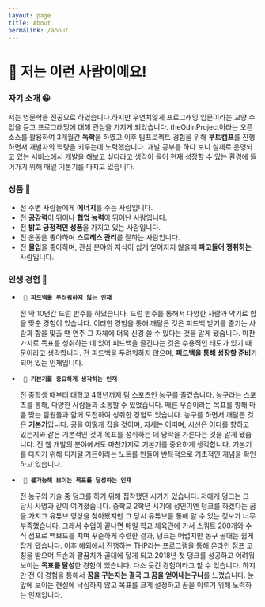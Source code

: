 ```yaml
---
layout: page
title: About
permalink: /about
---
```


# 👋 저는 이런 사람이에요!

### 자기 소개 😀

저는 영문학을 전공으로 하였습니다.하지만 우연치않게 프로그래밍 입문이라는 교양 수업을 듣고 프로그래밍에 대해 관심을 가지게 되었습니다. theOdinProject이라는 오픈소스를 활용하여 3개월간 **독학**을 하였고 이후 팀프로젝트 경험을 위해 **부트캠프**를 진행하면서 개발자의 역량을 키우는데 노력했습니다. 개발 공부를 하다 보니 실제로 운영되고 있는 서비스에서 개발을 해보고 싶다라고 생각이 들어 현재 성장할 수 있는 환경에 들어가기 위해 매일 기본기를 다지고 있습니다.

### 성품 🌱

- 전 주변 사람들에게 **에너지**를 주는 사람입니다.
- 전 **공감력**이 뛰어나 **협업 능력**이 뛰어난 사람입니다.
- 전 **밝고 긍정적인 성품**을 가지고 있는 사람입니다.
- 전 운동을 좋아하며 **스트레스 관리**를 잘하는 사람입니다.
- 전 **몰입**을 좋아하며, 관심 분야의 지식이 쉽게 얻어지지 않을때 **파고들어 쟁취하는** 사람입니다.

### 인생 경험 🙋

- **` 🥁 피드백을 두려워하지 않는 인재`**

  전 약 10년간 드럼 반주를 하였습니다. 드럼 반주를 통해서 다양한 사람과 악기로 합을 맞춘 경험이 있습니다. 이러한 경험을 통해 깨달은 것은 피드백 받기를 즐기는 사람과 합을 맞출 땐 연주 그 자체에 더욱 신경 쓸 수 있다는 것을 알게 됐습니다. 마찬가지로 목표를 성취하는 데 있어 피드백을 즐긴다는 것은 수용적인 태도가 있기 때문이라고 생각합니다. 전 피드백을 두려워하지 않으며, **피드백을 통해 성장할 준비**가 되어 있는 인재입니다.
  <br>

- **` 🏀 기본기를 중요하게 생각하는 인재`**

  전 중학생 때부터 대학교 4학년까지 팀 스포츠인 농구를 즐겼습니다. 농구라는 스포츠를 통해, 다양한 사람들과 소통할 수 있었습니다. 때론 우승이라는 목표를 향해 마음 맞는 팀원들과 함께 도전하여 성취한 경험도 있습니다. 농구를 하면서 깨달은 것은 **기본기**입니다. 공을 어떻게 잡을 것이며, 자세는 어떠며, 시선은 어디를 향하고 있는지와 같은 기본적인 것이 목표를 성취하는 데 당락을 가른다는 것을 알게 됐습니다. 전 웹 개발의 분야에서도 마찬가지로 기본기를 중요하게 생각합니다. 기본기를 다지기 위해 디지털 가든이라는 노트를 만들어 반복적으로 기초적인 개념을 확인하고 있습니다.
  <br>

- **` 🏀 불가능해 보이는 목표를 달성하는 인재`**

  전 농구의 기술 중 덩크를 하기 위해 집착했던 시기가 있습니다. 저에게 덩크는 그 당시 사명과 같이 여겨졌습니다. 중학교 2학년 시기에 성인기엔 덩크를 하겠다는 꿈을 가지고 유튜브 영상을 찾아봤지만 그 당시 유튜브를 통해 알 수 있는 정보가 너무 부족했습니다. 그래서 수업이 끝나면 매일 학교 체육관에 가서 스쿼트 200개와 수직 점프로 백보드를 치며 꾸준하게 수련한 결과, 덩크는 어렵지만 농구 골대는 쉽게 잡게 됐습니다. 이후 해외에서 진행하는 THP라는 프로그램을 통해 온라인 점프 코칭을 받으며 두손과 팔꿈치가 골대에 닿게 되고 2018년 첫 덩크를 성공하고 어려워보이는 **목표를 달성**한 경험이 있습니다. 다소 웃긴 경험이라고 할 수 있습니다. 하지만 전 이 경험을 통해서 **꿈을 꾸는자는 결국 그 꿈을 얻어내는구나**를 느꼈습니다. 눈 앞에 보이는 현실에 낙심하지 않고 목표를 크게 설정하고 꿈을 이루기 위해 노력하는 인재입니다.

<style>
  body {
    min-height: 825px;
  }

</style>
